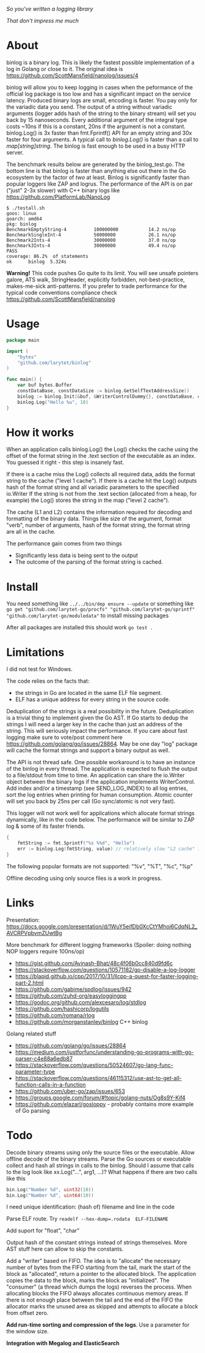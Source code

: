 *So you've written a logging library<p>
That don't impress me much*

# About

binlog is a binary log. This is likely the fastest possible implementation of a log in Golang or close to it. 
The original idea is https://github.com/ScottMansfield/nanolog/issues/4

binlog will allow you to keep logging in cases when the peformance of the official log package is too low and has a significant impact on the service latency. Produced binary logs are small, encoding is faster. You pay only for the variadic data you send. 
The output of a string without variadic arguments (logger adds hash of the string to the binary stream) will set you back by 15 nanoseconds. Every additional argument of the integral type costs ~10ns if this is a constant, 20ns if the argument is not a constant. 
binlog.Log() is 3x faster than fmt.Fprintf() API for an empty string and 30x faster for four arguments. A typical call to *binlog.Log()* is faster than a call to *map[string]string*. The binlog is fast enough to be used in a busy HTTP server.

The benchmark results below are generated by the binlog_test.go. The bottom line is that binlog is faster than anything else 
out there in the Go ecosystem by the factor of *two* at least. Binlog is significantly faster than popular 
loggers like ZAP and logrus. The performance of the API is on par ("just" 2-3x slower) with C++ binary logs like 
https://github.com/PlatformLab/NanoLog

```
$ ./testall.sh 
goos: linux
goarch: amd64
pkg: binlog
BenchmarkEmptyString-4        	100000000	        14.2 ns/op
BenchmarkSingleInt-4          	50000000	        26.1 ns/op
Benchmark2Ints-4              	30000000	        37.0 ns/op
Benchmark3Ints-4              	30000000	        49.4 ns/op
PASS
coverage: 86.2%  of statements
ok  	binlog	5.324s
```
		

**Warning!** This code pushes Go quite to its limit. You will see unsafe pointers galore, ATS walk, StringHeader, explicitly forbidden, not-best-practice, makes-me-sick anti-patterns. If you prefer to trade performance for the typical code conventions compliance check https://github.com/ScottMansfield/nanolog 

# Usage

```Go
package main

import (
	"bytes"
	"github.com/larytet/binlog"
)

func main() {
	var buf bytes.Buffer
	constDataBase, constDataSize := binlog.GetSelfTextAddressSize()
	binlog := binlog.Init(&buf, &WriterControlDummy{}, constDataBase, constDataSize)
	binlog.Log("Hello %u", 10)
}
```

# How it works

When an application calls binlog.Log() the Log() checks the cache using the offset of the format string in the .text 
section of the executable as an index. You guessed it right - this step is insanely fast.  
 
If there is a cache miss the Log() collects all required data, adds the format string to the cache ("level 1 cache"). 
If there is a cache hit the Log() outputs hash of the format string and all variadic parameters to the specified io.Writer
If the string is not from the .text section (allocated from a heap, for example) the Log() stores the string in the map ("level 2 cache").

The cache (L1 and L2) contains the information required for decoding and formatting of the binary data. Things like size 
of the argument, format "verb", number of arguments, hash of the format string, the format string are all in the cache. 

The performance gain comes from two things

* Significantly less data is being sent to the output
* The outcome of the parsing of the format string is cached.


# Install

You need something like ```../../bin/dep ensure --update``` or something like 
```go get "github.com/larytet-go/procfs" "github.com/larytet-go/sprintf"  "github.com/larytet-go/moduledata"``` to install missing packages

After all packages are installed this should work ```go test .```

# Limitations

I did not test for Windows. 

The code relies on the facts that:
 
*  the strings in Go are located in the same ELF file segment.
*  ELF has a unique address for every string in the source code.

Deduplication of the strings is a real possibility in the future. Deduplication is a trivial thing to implement given the Go AST. If Go starts to dedup the strings I 
will need a larger key in the cache than just an address of the string. This will seriously impact the performance. If you care about fast logging
make sure to vote/post comment here https://github.com/golang/go/issues/28864. May be one day "log" package will cache the format strings and support a binary output
as well. 


The API is not thread safe. One possible workaround is to have an instance of the binlog in every thread. 
The application is expected to flush the output to a file/stdout from time to time.
An application can share the io.Writer object between the binary logs if the application implements WriterControl.
Add index and/or a timestamp (see SEND_LOG_INDEX) to all log entries, sort the log entries when printing for human consumption. Atomic counter will set you back 
by 25ns per call (Go sync/atomic is not very fast).

This logger will not work well for applications which allocate format strings dynamically, like in the code below. The performance will be similar to 
ZAP log & some of its faster friends.  

```Go
{
	fmtString := fmt.Sprintf("%s %%d", "Hello")
	err := binlog.Log(fmtString, value) // relatively slow "L2 cache" is used here
}
```

The following popular formats are not supported: "%v", "%T", "%c", "%p"


Offline decoding using only source files is a work in progress. 



# Links

Presentation: https://docs.google.com/presentation/d/1WuY5eifDb0XcCtYMhoj6CdqNL2_AVCRPVpbvmZUwtBg

More benchmark for different logging frameworks (Spoiler: doing nothing NOP loggers require 100ns/op)

* https://gist.github.com/Avinash-Bhat/48c4f06b0cc840d9fd6c
* https://stackoverflow.com/questions/10571182/go-disable-a-log-logger
* https://blapid.github.io/cpp/2017/10/31/llcpp-a-quest-for-faster-logging-part-2.html
* https://github.com/gabime/spdlog/issues/942
* https://github.com/zuhd-org/easyloggingpp
* https://godoc.org/github.com/alexcesaro/log/stdlog
* https://github.com/hashicorp/logutils
* https://github.com/romana/rlog
* https://github.com/morganstanley/binlog   C++ binlog

Golang related stuff 

* https://github.com/golang/go/issues/28864
* https://medium.com/justforfunc/understanding-go-programs-with-go-parser-c4e88a6edb87
* https://stackoverflow.com/questions/50524607/go-lang-func-parameter-type
* https://stackoverflow.com/questions/46115312/use-ast-to-get-all-function-calls-in-a-function
* https://github.com/uber-go/zap/issues/653
* https://groups.google.com/forum/#!topic/golang-nuts/Og8s9Y-Kif4
* https://github.com/elazarl/gosloppy - probably contains more example of Go parsing


# Todo

Decode binary streams using only the source files or the executable. Allow offline decode of the binary streams. Parse the Go sources or executable 
collect and hash all strings in calls to the binlog. Should I assume that calls to the log look like xx.Log("...", arg1, ...)?
What happens if there are two calls like this
 
```Go
bin.Log("Number %d", uint32(10))
bin.Log("Number %d", uint64(10)) 
```
I need unique identification: (hash of) filename and line in the code
 
Parse ELF route. Try ```readelf --hex-dump=.rodata  ELF-FILENAME```

Add suport for "float", "char"

Output hash of the constant strings instead of strings themselves. More AST stuff here can allow to skip the constants.

Add a "writer" based on FIFO. The idea is to "allocate" the necessary number of bytes from the FIFO starting from the tail, mark the start of the block as "allocated", return a pointer to the 
allocated block. The application copies the data to the block, marks the block as "initialized". The "consumer" (a thread which dumps the logs) reverses the process.
When allocating blocks the FIFO always allocates continuous memory areas. If there is not enough place between the tail and the end of the FIFO the allocator marks 
the unused area as skipped and attempts to allocate a block from offset zero.

**Add run-time sorting and compression of the logs**. Use a parameter for the window size. 

**Integration with Megalog and ElasticSearch**
